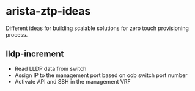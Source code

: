 # arista-ztp-ideas

Different ideas for building scalable solutions for zero touch provisioning process.

lldp-increment
---------------------
- Read LLDP data from switch
- Assign IP to the management port based on oob switch port number
- Activate API and SSH in the management VRF


